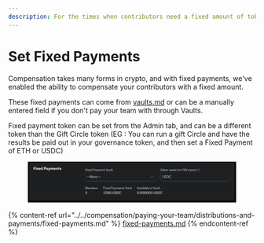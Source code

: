 ```yaml
---
description: For the times when contributors need a fixed amount of tokens
---
```


# Set Fixed Payments

Compensation takes many forms in crypto, and with fixed payments, we've enabled the ability to compensate your contributors with a fixed amount.

These fixed payments can come from [vaults.md](../../organizations/vaults.md "mention") or can be a manually entered field if you don't pay your team with through Vaults.&#x20;

Fixed payment token can be set from the Admin tab, and can be a different token than the Gift Circle token (EG : You can run a gift Circle and have the results be paid out in your governance token, and then set a Fixed Payment of ETH or USDC)&#x20;

<figure><img src="../../../.gitbook/assets/image (24).png" alt=""><figcaption></figcaption></figure>



{% content-ref url="../../compensation/paying-your-team/distributions-and-payments/fixed-payments.md" %}
[fixed-payments.md](../../compensation/paying-your-team/distributions-and-payments/fixed-payments.md)
{% endcontent-ref %}
